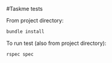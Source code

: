 #Taskme tests

From project directory:

```sh
bundle install
```

To run test (also from project directory):

```sh
rspec spec
```